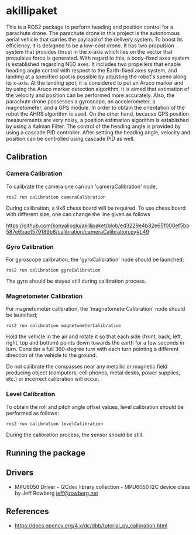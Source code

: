 # akillipaket

This is a ROS2 package to perform heading and position control for a parachute drone. The parachute drone in this project is the autonomous aerial vehicle that carries the payload of the delivery system. To boost its efficiency, it is designed to be a low-cost drone. It has two propulsion system that provides thrust in the x-axis which lies on the vector that propulsive force is generated. With regard to this, a body-fixed axes system is established regarding NED axes. It includes two propellers that enable heading angle control with respect to the Earth-fixed axes system, and landing at a specified spot is possible by adjusting the robot's speed along its x-axis. At the landing spot, it is considered to put an Aruco marker and by using the Aruco marker detection algorithm, it is aimed that estimation of the velocity and position can be performed more accurately. Also, the parachute drone possesses a gyroscope, an accelerometer, a magnetometer, and a GPS module. In order to obtain the orientation of the robot the AHRS algorithm is used. On the other hand, because GPS position measurements are very noisy, a position estimation algorithm is established by using a Kalman Filter. The control of the heading angle is provided by using a cascade PID controller. After settling the heading angle, velocity and position can be controlled using cascade PID as well. 

## Calibration

### Camera Calibration

To calibrate the camera one can run 'cameraCalibration' node,

```
ros2 run calibration cameraCalibration
```

During calibration, a 9x6 chess board will be required. To use chess board with different size, one can change the line given as follows

https://github.com/konyalioglu/akillipaket/blob/ed3229e4b82e65f000ef5bb587e6bae1579189b8/calibration/cameraCalibration.py#L49

### Gyro Calibration

For gyroscope calibration, the 'gyroCalibration' node should be launched;

```
ros2 run calibration gyroCalibration
```

The gyro should be stayed still during calibration process.

### Magnetometer Calibration

For magnetometer calibration, the 'magnetometerCalibration' node should be launched;

```
ros2 run calibration magnetometerCalibration
```

Hold the vehicle in the air and rotate it so that each side (front, back, left, right, top and bottom) points down towards the earth for a few seconds in turn. Consider a full 360-degree turn with each turn pointing a different direction of the vehicle to the ground. 

Do not calibrate the compasses near any metallic or magnetic field producing object (computers, cell phones, metal desks, power supplies, etc.) or incorrect calibration will occur.

### Level Calibration

To obtain the roll and pitch angle offset values, level calibration should be performed as follows:

```
ros2 run calibration levelCalibration
```

During the calibration process, the sensor should be still.

## Running the package


## Drivers
- MPU6050 Driver - I2Cdev library collection - MPU6050 I2C device class by Jeff Rowberg <jeff@rowberg.net>

## References
- https://docs.opencv.org/4.x/dc/dbb/tutorial_py_calibration.html
